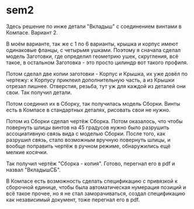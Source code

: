 # sem2
Здесь решение по инже детали "Вкладыш" с соединением винтами в Компасе. Вариант 2.

В моём варианте, так же с 1 по 6 варианты, крышка и корпус имеют одинаковые фланцы, с четырьмя ушками.
Поэтому я сначала сделал модель Заготовки, где определил геометрию ушек, скругления, всё такое, в остальном Заготовка - это просто цилиндр вот такого профиля.

Потом сделал две копии заготовки - Корпус и Крышка, их уже довёл по чертежу: к Корпусу приклеил дополнительную часть, а из Крышки отрезал лишнее. Отверстия, резьба, тут уж для каждой из деталей они свои. Так получил детали.

Потом соединил их в Сборку, так получилась модель Сборки. Винты есть в Компасе в стандартных деталях, рисовать свои не нужно.

Потом из Сборки сделал чертёж Сборка. Потом оказалось, что чтобы повернуть шлицы винтов на 45 градусов нужно было разрушить ассоциативную связь вида с моделью Сборки. После того, как разрушил связь, стало возможным вручную повернуть шлицы, и вообще поправить чертёж в ручном режиме, обнаружились ещё мелкие косячки.

Так получил чертёж "Сборка - копия". Готово, перегнал его в pdf и назвал "ВкладышСБ". 

В Компасе есть возможность сделать спецификацию с привязкой к сборочной единице, чтобы была автоматическая нумерация позиций и всё такое прочее, но я не стал заморачиваться, создал спецификацию как независимый документ, тоже перегнал его в pdf.




